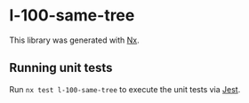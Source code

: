 # l-100-same-tree

This library was generated with [Nx](https://nx.dev).

## Running unit tests

Run `nx test l-100-same-tree` to execute the unit tests via [Jest](https://jestjs.io).
